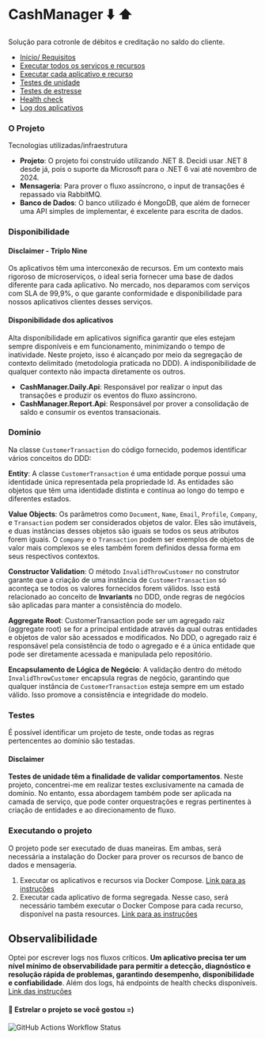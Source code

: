 # CashManager :arrow_down: :arrow_up:
Solução para cotronle de débitos e creditação no saldo do cliente.

- [Início/ Requisitos](https://github.com/wodsonluiz/CashManager/blob/main/Wiki/QuickStart.md)
- [Executar todos os serviços e recursos](https://github.com/wodsonluiz/CashManager/blob/main/Wiki/RunAllServicesWithDockerCompose.md)
- [Executar cada aplicativo e recurso](https://github.com/wodsonluiz/CashManager/blob/main/Wiki/RunSegregateServices.md)
- [Testes de unidade](https://github.com/wodsonluiz/CashManager/blob/main/Wiki/UnitTests.md)
- [Testes de estresse](https://github.com/wodsonluiz/CashManager/blob/main/Wiki/StressTest.md)
- [Health check](https://github.com/wodsonluiz/CashManager/blob/main/Wiki/HealthCheck.md)
- [Log dos aplicativos](https://github.com/wodsonluiz/CashManager/blob/main/Wiki/Logging.md)


### O Projeto
Tecnologias utilizadas/infraestrutura
- **Projeto**: O projeto foi construído utilizando .NET 8. Decidi usar .NET 8 desde já, pois o suporte da Microsoft para o .NET 6 vai até novembro de 2024.
- **Mensageria**: Para prover o fluxo assíncrono, o input de transações é repassado via RabbitMQ.
- **Banco de Dados**: O banco utilizado é MongoDB, que além de fornecer uma API simples de implementar, é excelente para escrita de dados.

### Disponibilidade
#### Disclaimer - Triplo Nine
Os aplicativos têm uma interconexão de recursos. Em um contexto mais rigoroso de microserviços, o ideal seria fornecer uma base de dados diferente para cada aplicativo. No mercado, nos deparamos com serviços com SLA de 99,9%, o que garante conformidade e disponibilidade para nossos aplicativos clientes desses serviços.

#### Disponibilidade dos aplicativos
Alta disponibilidade em aplicativos significa garantir que eles estejam sempre disponíveis e em funcionamento, minimizando o tempo de inatividade. Neste projeto, isso é alcançado por meio da segregação de contexto delimitado (metodologia praticada no DDD). A indisponibilidade de qualquer contexto não impacta diretamente os outros.
- **CashManager.Daily.Api**: Responsável por realizar o input das transações e produzir os eventos do fluxo assíncrono.
- **CashManager.Report.Api**: Responsável por prover a consolidação de saldo e consumir os eventos transacionais.

### Dominio
Na classe `CustomerTransaction` do código fornecido, podemos identificar vários conceitos do DDD:

**Entity**: A classe `CustomerTransaction` é uma entidade porque possui uma identidade única representada pela propriedade Id. As entidades são objetos que têm uma identidade distinta e contínua ao longo do tempo e diferentes estados.

**Value Objects**: Os parâmetros como `Document`, `Name`, `Email`, `Profile`, `Company`, e `Transaction` podem ser considerados objetos de valor. Eles são imutáveis, e duas instâncias desses objetos são iguais se todos os seus atributos forem iguais. O `Company` e o `Transaction` podem ser exemplos de objetos de valor mais complexos se eles também forem definidos dessa forma em seus respectivos contextos.

**Constructor Validation**: O método `InvalidThrowCustomer` no construtor garante que a criação de uma instância de `CustomerTransaction` só aconteça se todos os valores fornecidos forem válidos. Isso está relacionado ao conceito de **Invariants** no DDD, onde regras de negócios são aplicadas para manter a consistência do modelo.

**Aggregate Root**: CustomerTransaction pode ser um agregado raiz (aggregate root) se for a principal entidade através da qual outras entidades e objetos de valor são acessados e modificados. No DDD, o agregado raiz é responsável pela consistência de todo o agregado e é a única entidade que pode ser diretamente acessada e manipulada pelo repositório.

**Encapsulamento de Lógica de Negócio**: A validação dentro do método `InvalidThrowCustomer` encapsula regras de negócio, garantindo que qualquer instância de `CustomerTransaction` esteja sempre em um estado válido. Isso promove a consistência e integridade do modelo.

### Testes
É possível identificar um projeto de teste, onde todas as regras pertencentes ao domínio são testadas.

#### Disclaimer
**Testes de unidade têm a finalidade de validar comportamentos**. Neste projeto, concentrei-me em realizar testes exclusivamente na camada de domínio. No entanto, essa abordagem também pode ser aplicada na camada de serviço, que pode conter orquestrações e regras pertinentes à criação de entidades e ao direcionamento de fluxo.

### Executando o projeto
O projeto pode ser executado de duas maneiras. Em ambas, será necessária a instalação do Docker para prover os recursos de banco de dados e mensageria.

1.	Executar os aplicativos e recursos via Docker Compose. [Link para as instruções](https://github.com/wodsonluiz/CashManager/blob/main/Wiki/RunAllServicesWithDockerCompose.md)
2.	Executar cada aplicativo de forma segregada. Nesse caso, será necessário também executar o Docker Compose para cada recurso, disponível na pasta resources. [Link para as instruções](https://github.com/wodsonluiz/CashManager/blob/main/Wiki/RunAllServicesWithDockerCompose.md)

## Observalibilidade
Optei por escrever logs nos fluxos críticos. **Um aplicativo precisa ter um nível mínimo de observabilidade para permitir a detecção, diagnóstico e resolução rápida de problemas, garantindo desempenho, disponibilidade e confiabilidade**. Além dos logs, há endpoints de health checks disponíveis. [Link das instruções](https://github.com/wodsonluiz/CashManager/blob/main/Wiki/Logging.md)


#### :dizzy: Estrelar o projeto se você gostou =)
![GitHub Actions Workflow Status](https://img.shields.io/github/actions/workflow/status/wodsonluiz/CashManager/dotnet.yml)